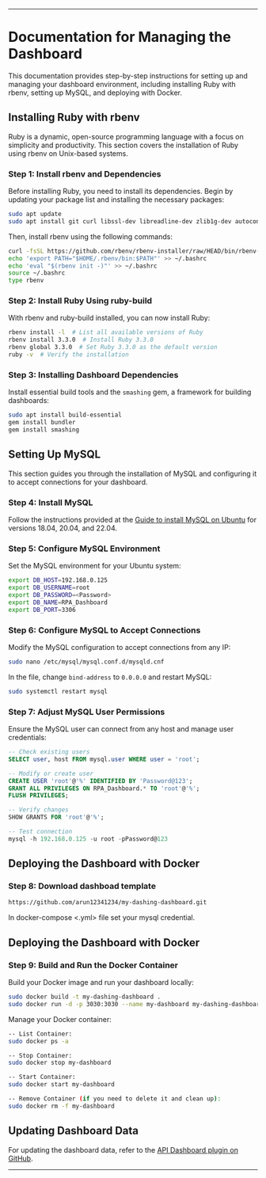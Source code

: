 
---

# Documentation for Managing the Dashboard

This documentation provides step-by-step instructions for setting up and managing your dashboard environment, including installing Ruby with rbenv, setting up MySQL, and deploying with Docker.

## Installing Ruby with rbenv

Ruby is a dynamic, open-source programming language with a focus on simplicity and productivity. This section covers the installation of Ruby using rbenv on Unix-based systems.

### Step 1: Install rbenv and Dependencies

Before installing Ruby, you need to install its dependencies. Begin by updating your package list and installing the necessary packages:

```bash
sudo apt update
sudo apt install git curl libssl-dev libreadline-dev zlib1g-dev autoconf bison build-essential libyaml-dev libreadline-dev libncurses5-dev libffi-dev libgdbm-dev
```

Then, install rbenv using the following commands:

```bash
curl -fsSL https://github.com/rbenv/rbenv-installer/raw/HEAD/bin/rbenv-installer | bash
echo 'export PATH="$HOME/.rbenv/bin:$PATH"' >> ~/.bashrc
echo 'eval "$(rbenv init -)"' >> ~/.bashrc
source ~/.bashrc
type rbenv
```

### Step 2: Install Ruby Using ruby-build

With rbenv and ruby-build installed, you can now install Ruby:

```bash
rbenv install -l  # List all available versions of Ruby
rbenv install 3.3.0  # Install Ruby 3.3.0
rbenv global 3.3.0  # Set Ruby 3.3.0 as the default version
ruby -v  # Verify the installation
```

### Step 3: Installing Dashboard Dependencies

Install essential build tools and the `smashing` gem, a framework for building dashboards:

```bash
sudo apt install build-essential
gem install bundler
gem install smashing
```

## Setting Up MySQL

This section guides you through the installation of MySQL and configuring it to accept connections for your dashboard.

### Step 4: Install MySQL

Follow the instructions provided at the [Guide to install MySQL on Ubuntu](https://www.devart.com/dbforge/mysql/how-to-install-mysql-on-ubuntu/) for versions 18.04, 20.04, and 22.04.

### Step 5: Configure MySQL Environment

Set the MySQL environment for your Ubuntu system:

```bash
export DB_HOST=192.168.0.125
export DB_USERNAME=root
export DB_PASSWORD=<Password>
export DB_NAME=RPA_Dashboard
export DB_PORT=3306
```

### Step 6: Configure MySQL to Accept Connections

Modify the MySQL configuration to accept connections from any IP:

```bash
sudo nano /etc/mysql/mysql.conf.d/mysqld.cnf
```

In the file, change `bind-address` to `0.0.0.0` and restart MySQL:

```bash
sudo systemctl restart mysql
```

### Step 7: Adjust MySQL User Permissions

Ensure the MySQL user can connect from any host and manage user credentials:

```sql
-- Check existing users
SELECT user, host FROM mysql.user WHERE user = 'root';

-- Modify or create user
CREATE USER 'root'@'%' IDENTIFIED BY 'Password@123';
GRANT ALL PRIVILEGES ON RPA_Dashboard.* TO 'root'@'%';
FLUSH PRIVILEGES;

-- Verify changes
SHOW GRANTS FOR 'root'@'%';

-- Test connection
mysql -h 192.168.0.125 -u root -pPassword@123
```

## Deploying the Dashboard with Docker

### Step 8: Download dashboad template

```bash
https://github.com/arun12341234/my-dashing-dashboard.git
````
In docker-compose <.yml> file set your mysql credential.



## Deploying the Dashboard with Docker

### Step 9: Build and Run the Docker Container

Build your Docker image and run your dashboard locally:

```bash
sudo docker build -t my-dashing-dashboard .
sudo docker run -d -p 3030:3030 --name my-dashboard my-dashing-dashboard
```

Manage your Docker container:

```bash
-- List Container:
sudo docker ps -a

-- Stop Container:
sudo docker stop my-dashboard

-- Start Container:
sudo docker start my-dashboard

-- Remove Container (if you need to delete it and clean up):
sudo docker rm -f my-dashboard
```

## Updating Dashboard Data

For updating the dashboard data, refer to the [API Dashboard plugin on GitHub](https://github.com/arun12341234/Api-dashboard).

---


